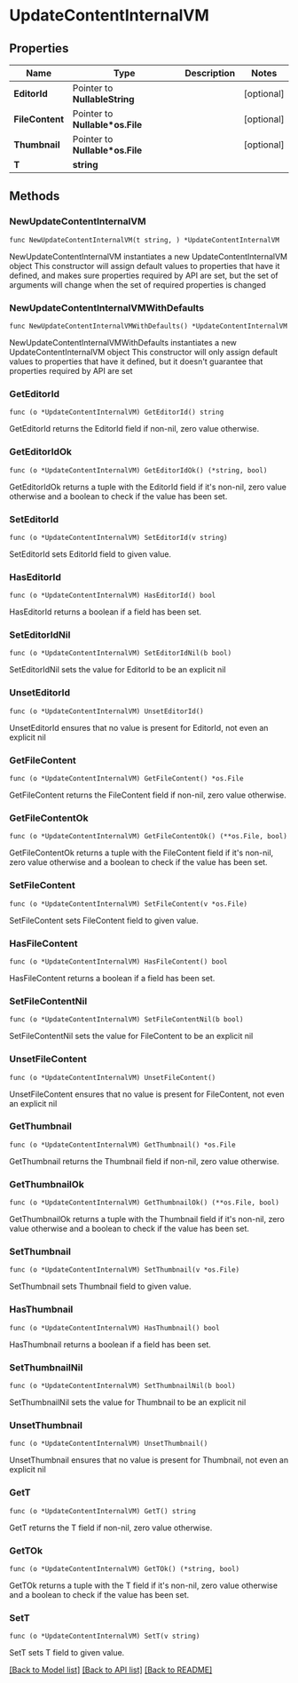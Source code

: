 # UpdateContentInternalVM

## Properties

Name | Type | Description | Notes
------------ | ------------- | ------------- | -------------
**EditorId** | Pointer to **NullableString** |  | [optional] 
**FileContent** | Pointer to **Nullable*os.File** |  | [optional] 
**Thumbnail** | Pointer to **Nullable*os.File** |  | [optional] 
**T** | **string** |  | 

## Methods

### NewUpdateContentInternalVM

`func NewUpdateContentInternalVM(t string, ) *UpdateContentInternalVM`

NewUpdateContentInternalVM instantiates a new UpdateContentInternalVM object
This constructor will assign default values to properties that have it defined,
and makes sure properties required by API are set, but the set of arguments
will change when the set of required properties is changed

### NewUpdateContentInternalVMWithDefaults

`func NewUpdateContentInternalVMWithDefaults() *UpdateContentInternalVM`

NewUpdateContentInternalVMWithDefaults instantiates a new UpdateContentInternalVM object
This constructor will only assign default values to properties that have it defined,
but it doesn't guarantee that properties required by API are set

### GetEditorId

`func (o *UpdateContentInternalVM) GetEditorId() string`

GetEditorId returns the EditorId field if non-nil, zero value otherwise.

### GetEditorIdOk

`func (o *UpdateContentInternalVM) GetEditorIdOk() (*string, bool)`

GetEditorIdOk returns a tuple with the EditorId field if it's non-nil, zero value otherwise
and a boolean to check if the value has been set.

### SetEditorId

`func (o *UpdateContentInternalVM) SetEditorId(v string)`

SetEditorId sets EditorId field to given value.

### HasEditorId

`func (o *UpdateContentInternalVM) HasEditorId() bool`

HasEditorId returns a boolean if a field has been set.

### SetEditorIdNil

`func (o *UpdateContentInternalVM) SetEditorIdNil(b bool)`

 SetEditorIdNil sets the value for EditorId to be an explicit nil

### UnsetEditorId
`func (o *UpdateContentInternalVM) UnsetEditorId()`

UnsetEditorId ensures that no value is present for EditorId, not even an explicit nil
### GetFileContent

`func (o *UpdateContentInternalVM) GetFileContent() *os.File`

GetFileContent returns the FileContent field if non-nil, zero value otherwise.

### GetFileContentOk

`func (o *UpdateContentInternalVM) GetFileContentOk() (**os.File, bool)`

GetFileContentOk returns a tuple with the FileContent field if it's non-nil, zero value otherwise
and a boolean to check if the value has been set.

### SetFileContent

`func (o *UpdateContentInternalVM) SetFileContent(v *os.File)`

SetFileContent sets FileContent field to given value.

### HasFileContent

`func (o *UpdateContentInternalVM) HasFileContent() bool`

HasFileContent returns a boolean if a field has been set.

### SetFileContentNil

`func (o *UpdateContentInternalVM) SetFileContentNil(b bool)`

 SetFileContentNil sets the value for FileContent to be an explicit nil

### UnsetFileContent
`func (o *UpdateContentInternalVM) UnsetFileContent()`

UnsetFileContent ensures that no value is present for FileContent, not even an explicit nil
### GetThumbnail

`func (o *UpdateContentInternalVM) GetThumbnail() *os.File`

GetThumbnail returns the Thumbnail field if non-nil, zero value otherwise.

### GetThumbnailOk

`func (o *UpdateContentInternalVM) GetThumbnailOk() (**os.File, bool)`

GetThumbnailOk returns a tuple with the Thumbnail field if it's non-nil, zero value otherwise
and a boolean to check if the value has been set.

### SetThumbnail

`func (o *UpdateContentInternalVM) SetThumbnail(v *os.File)`

SetThumbnail sets Thumbnail field to given value.

### HasThumbnail

`func (o *UpdateContentInternalVM) HasThumbnail() bool`

HasThumbnail returns a boolean if a field has been set.

### SetThumbnailNil

`func (o *UpdateContentInternalVM) SetThumbnailNil(b bool)`

 SetThumbnailNil sets the value for Thumbnail to be an explicit nil

### UnsetThumbnail
`func (o *UpdateContentInternalVM) UnsetThumbnail()`

UnsetThumbnail ensures that no value is present for Thumbnail, not even an explicit nil
### GetT

`func (o *UpdateContentInternalVM) GetT() string`

GetT returns the T field if non-nil, zero value otherwise.

### GetTOk

`func (o *UpdateContentInternalVM) GetTOk() (*string, bool)`

GetTOk returns a tuple with the T field if it's non-nil, zero value otherwise
and a boolean to check if the value has been set.

### SetT

`func (o *UpdateContentInternalVM) SetT(v string)`

SetT sets T field to given value.



[[Back to Model list]](../README.md#documentation-for-models) [[Back to API list]](../README.md#documentation-for-api-endpoints) [[Back to README]](../README.md)


